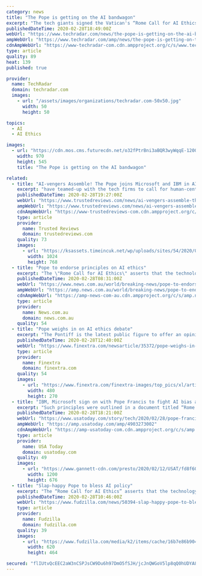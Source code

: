 ```yaml
---
category: news
title: "The Pope is getting on the AI bandwagon"
excerpt: "The tech giants signed the Vatican's “Rome Call for AI Ethics” pledge which asserts that technology should respect privacy, work reliably and do so without bias. It also says that AI technology should consider “the needs of all human beings” and operate transparently. The document reflects growing concerns among businesses and ..."
publishedDateTime: 2020-02-28T18:49:00Z
webUrl: "https://www.techradar.com/news/the-pope-is-getting-on-the-ai-bandwagon"
ampWebUrl: "https://www.techradar.com/amp/news/the-pope-is-getting-on-the-ai-bandwagon"
cdnAmpWebUrl: "https://www-techradar-com.cdn.ampproject.org/c/s/www.techradar.com/amp/news/the-pope-is-getting-on-the-ai-bandwagon"
type: article
quality: 89
heat: 139
published: true

provider:
  name: TechRadar
  domain: techradar.com
  images:
    - url: "/assets/images/organizations/techradar.com-50x50.jpg"
      width: 50
      height: 50

topics:
  - AI
  - AI Ethics

images:
  - url: "https://cdn.mos.cms.futurecdn.net/o32fPtrBni3aBQR3wyWqqE-1200-80.jpg"
    width: 970
    height: 545
    title: "The Pope is getting on the AI bandwagon"

related:
  - title: "AI-vengers Assemble! The Pope joins Microsoft and IBM in AI ethics calls"
    excerpt: "have teamed-up with the tech firms to call for human-centred AI design. In a new document entitled the Rome Call For Ethics, the trio says any future AI technologies must have a respect for personal privacy, operate with transparency, be free of biases and consider human rights as a central tenet. The document also makes a specific reference to ..."
    publishedDateTime: 2020-02-28T19:27:00Z
    webUrl: "https://www.trustedreviews.com/news/ai-vengers-assemble-the-pope-joins-microsoft-and-ibm-in-ai-ethics-calls-3989723"
    ampWebUrl: "https://www.trustedreviews.com/news/ai-vengers-assemble-the-pope-joins-microsoft-and-ibm-in-ai-ethics-calls-3989723/amp"
    cdnAmpWebUrl: "https://www-trustedreviews-com.cdn.ampproject.org/c/s/www.trustedreviews.com/news/ai-vengers-assemble-the-pope-joins-microsoft-and-ibm-in-ai-ethics-calls-3989723/amp"
    type: article
    provider:
      name: Trusted Reviews
      domain: trustedreviews.com
    quality: 73
    images:
      - url: "https://ksassets.timeincuk.net/wp/uploads/sites/54/2020/02/kai-pilger-sl9PyLhei3A-unsplash-1024x768.jpg"
        width: 1024
        height: 768
  - title: "Pope to endorse principles on AI ethics"
    excerpt: "The \"Rome Call for AI Ethics\" asserts that the technology should respect privacy, work reliably and without bias, consider \"the needs of all human beings\" and operate transparently - an area of ongoing research because AI systems' decisions are often inscrutable. The document reflects growing interest among companies and institutions to set ..."
    publishedDateTime: 2020-02-28T08:31:00Z
    webUrl: "https://www.news.com.au/world/breaking-news/pope-to-endorse-principles-on-ai-ethics/news-story/7cf7a7db1ceea502b569c984f3554651"
    ampWebUrl: "https://amp.news.com.au/world/breaking-news/pope-to-endorse-principles-on-ai-ethics/news-story/7cf7a7db1ceea502b569c984f3554651"
    cdnAmpWebUrl: "https://amp-news-com-au.cdn.ampproject.org/c/s/amp.news.com.au/world/breaking-news/pope-to-endorse-principles-on-ai-ethics/news-story/7cf7a7db1ceea502b569c984f3554651"
    type: article
    provider:
      name: News.com.au
      domain: news.com.au
    quality: 54
  - title: "Pope weighs in on AI ethics debate"
    excerpt: "The Pontiff is the latest public figure to offer an opinion on the ethics of using artificial intelligence (AI), issuing a set of principles on the use of new technology. The Vatican has produced the Rome Call for AI Ethics, which calls for AI technology to respect privacy, work reliably and without bias, operate transparently and \"consider the ..."
    publishedDateTime: 2020-02-28T12:40:00Z
    webUrl: "https://www.finextra.com/newsarticle/35372/pope-weighs-in-on-ai-ethics-debate"
    type: article
    provider:
      name: Finextra
      domain: finextra.com
    quality: 54
    images:
      - url: "https://www.finextra.com/finextra-images/top_pics/xl/artificial-intelligence-connecting.jpeg"
        width: 480
        height: 270
  - title: "IBM, Microsoft sign on with Pope Francis to fight AI bias and misuse of facial recognition"
    excerpt: "Such principles were outlined in a document titled “Rome Call For AI Ethics,” and promotes a regulatory approach around what is being called an “algor-ethical” vision of design, with transparency, inclusion, responsibility, impartiality, reliability, security and privacy all factored in. “AI systems must be conceived, designed and ..."
    publishedDateTime: 2020-02-28T18:21:00Z
    webUrl: "https://www.usatoday.com/story/tech/2020/02/28/pope-francis-ibm-microsoft-join-forces-face-recognition-ai-ethics/4903273002/"
    ampWebUrl: "https://amp.usatoday.com/amp/4903273002"
    cdnAmpWebUrl: "https://amp-usatoday-com.cdn.ampproject.org/c/s/amp.usatoday.com/amp/4903273002"
    type: article
    provider:
      name: USA Today
      domain: usatoday.com
    quality: 49
    images:
      - url: "https://www.gannett-cdn.com/presto/2020/02/12/USAT/fd8f60bb-906d-4b72-90d1-e498024ed98d-AP20043315882491.jpg?auto=webp&crop=1023,576,x0,y0&format=pjpg&width=1200"
        width: 1200
        height: 676
  - title: "Slap-happy Pope to bless AI policy"
    excerpt: "The “Rome Call for AI Ethics” asserts that the technology should respect privacy, work reliably and without bias, consider “the needs of all human beings” and operate transparently - an area of ongoing research because AI systems’ decisions are often inscrutable. The Vatican’s initiative grew out of concerns that Pope Francis raised ..."
    publishedDateTime: 2020-02-28T10:46:00Z
    webUrl: "https://www.fudzilla.com/news/50394-slap-happy-pope-to-bless-ai-policy"
    type: article
    provider:
      name: Fudzilla
      domain: fudzilla.com
    quality: 39
    images:
      - url: "https://www.fudzilla.com/media/k2/items/cache/16b7e86b904b9d36d88a00225ea21101_L.jpg"
        width: 620
        height: 464

secured: "flIUtvQcEEC2aW3nCSPJsCW9Du6h97DmO5fSJH/jcJnQWGoV5lp8qQ0hUDYA8CkZeuO9ERv/4JER2cSKgFt4cqgwJhi1vTwyJ/80KmLeU/1iATAjNQBAqpG6Ikn2g/W8tMYI56yCT1uyBOn0Bs+HePRSnk8ZD2eOoWWvX/dgiMHVyftlFypfHwsQkaQ32Ov6llQsr7b8tc0lQIaIZHoso/LMgWFzy2+tWPZmva8k6TH28G7Vq0EiWzZabuiNjp8rR5Y7CBXbJoDzIt3J9sgdzqZA8sKoJWwbQAzdK4fmQ4PNo6jS3miaQ2EuzOIJ1wGH;cdYVYjgGrGH5enU5wM1TAg=="
---
```


